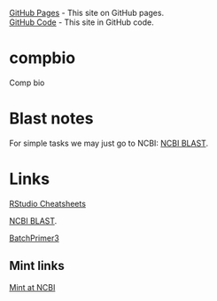 

[GitHub Pages](https://knausb.github.io/compbio/)    - This site on GitHub pages.    
[GitHub Code](https://github.com/knausb/compbio/)    - This site in GitHub code.


# compbio
Comp bio


# Blast notes

For simple tasks we may just go to NCBI: [NCBI BLAST](https://blast.ncbi.nlm.nih.gov/Blast.cgi).


# Links

[RStudio Cheatsheets](https://www.rstudio.com/resources/cheatsheets/)

[NCBI BLAST](https://blast.ncbi.nlm.nih.gov/Blast.cgi).

[BatchPrimer3](https://wheat.pw.usda.gov/demos/BatchPrimer3/)


## Mint links

[Mint at NCBI](https://www.ncbi.nlm.nih.gov/search/all/?term=mentha+longifolia)
